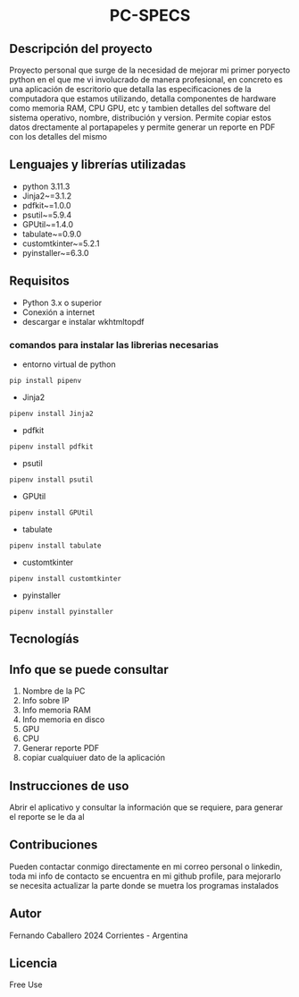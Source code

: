 
<h1>
<p align="center">
  PC-SPECS
</p>
</h1>

## Descripción del proyecto

Proyecto personal que surge de la necesidad de mejorar mi primer poryecto python en el que me vi involucrado de manera profesional, en concreto es una aplicación de escritorio que detalla las especificaciones de la computadora que estamos utilizando, detalla componentes de hardware como memoria RAM, CPU GPU, etc y tambien detalles del software del sistema operativo, nombre, distribución y version. Permite copiar estos datos drectamente al portapapeles y permite generar un reporte en PDF con los detalles del mismo

## Lenguajes y librerías utilizadas
- python 3.11.3
- Jinja2~=3.1.2
- pdfkit~=1.0.0
- psutil~=5.9.4
- GPUtil~=1.4.0
- tabulate~=0.9.0
- customtkinter~=5.2.1
- pyinstaller~=6.3.0

## Requisitos

- Python 3.x o superior
- Conexión a internet
- descargar e instalar wkhtmltopdf

### comandos para instalar las librerias necesarias

- entorno virtual de python
```
pip install pipenv
```
- Jinja2
```
pipenv install Jinja2
```
- pdfkit
```
pipenv install pdfkit
```
- psutil
```
pipenv install psutil
```
- GPUtil
```
pipenv install GPUtil
```
- tabulate
```
pipenv install tabulate
```
- customtkinter
```
pipenv install customtkinter
```
- pyinstaller
```
pipenv install pyinstaller
```

## Tecnologíás

## Info que se puede consultar

1) Nombre de la PC
2) Info sobre IP
3) Info memoria RAM 
4) Info memoria en disco
5) GPU
6) CPU
7) Generar reporte PDF
8) copiar cualquiuer dato de la aplicación

## Instrucciones de uso

Abrir el aplicativo y consultar la información que se requiere, para generar el reporte se le da al 

## Contribuciones

Pueden contactar conmigo directamente en mi correo personal o linkedin, toda mi info de contacto se encuentra en mi github profile, para mejorarlo se necesita actualizar la parte donde se muetra los programas instalados                                                                                                          
## Autor

Fernando Caballero 2024 Corrientes - Argentina

## Licencia

Free Use



